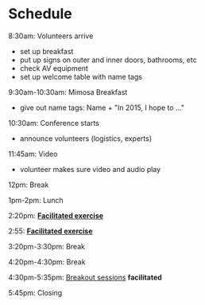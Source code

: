 # Schedule

8:30am: Volunteers arrive

- set up breakfast
- put up signs on outer and inner doors, bathrooms, etc
- check AV equipment
- set up welcome table with name tags

9:30am-10:30am: Mimosa Breakfast

- give out name tags: Name + "In 2015, I hope to ..."

10:30am: Conference starts

- announce volunteers (logistics, experts)

11:45am: Video

- volunteer makes sure video and audio play

12pm: Break

1pm-2pm: Lunch

2:20pm: **[Facilitated exercise](./facilitated_exercises.md)**

2:55: **[Facilitated exercise](./facilitated_exercises.md)**

3:20pm-3:30pm: Break 

4:20pm-4:30pm: Break

4:30pm-5:35pm: [Breakout sessions](./README.md#break-out-sessions)
**facilitated**

5:45pm: Closing
